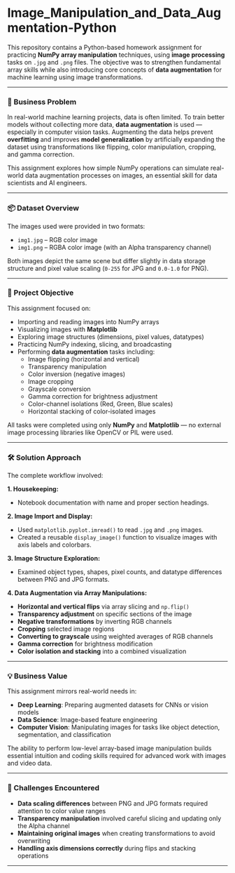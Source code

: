 # Image_Manipulation_and_Data_Augmentation-Python

This repository contains a Python-based homework assignment for practicing **NumPy array manipulation** techniques, using **image processing** tasks on `.jpg` and `.png` files. The objective was to strengthen fundamental array skills while also introducing core concepts of **data augmentation** for machine learning using image transformations.

---

### 🧩 Business Problem

In real-world machine learning projects, data is often limited. To train better models without collecting more data, **data augmentation** is used — especially in computer vision tasks. Augmenting the data helps prevent **overfitting** and improves **model generalization** by artificially expanding the dataset using transformations like flipping, color manipulation, cropping, and gamma correction.

This assignment explores how simple NumPy operations can simulate real-world data augmentation processes on images, an essential skill for data scientists and AI engineers.

---

### 📦 Dataset Overview

The images used were provided in two formats:

- `img1.jpg` – RGB color image
- `img1.png` – RGBA color image (with an Alpha transparency channel)

Both images depict the same scene but differ slightly in data storage structure and pixel value scaling (`0-255` for JPG and `0.0-1.0` for PNG).

---

### 🎯 Project Objective

This assignment focused on:

- Importing and reading images into NumPy arrays
- Visualizing images with **Matplotlib**
- Exploring image structures (dimensions, pixel values, datatypes)
- Practicing NumPy indexing, slicing, and broadcasting
- Performing **data augmentation** tasks including:
  - Image flipping (horizontal and vertical)
  - Transparency manipulation
  - Color inversion (negative images)
  - Image cropping
  - Grayscale conversion
  - Gamma correction for brightness adjustment
  - Color-channel isolations (Red, Green, Blue scales)
  - Horizontal stacking of color-isolated images

All tasks were completed using only **NumPy** and **Matplotlib** — no external image processing libraries like OpenCV or PIL were used.

---

### 🛠️ Solution Approach

The complete workflow involved:

**1. Housekeeping:**
- Notebook documentation with name and proper section headings.

**2. Image Import and Display:**
- Used `matplotlib.pyplot.imread()` to read `.jpg` and `.png` images.
- Created a reusable `display_image()` function to visualize images with axis labels and colorbars.

**3. Image Structure Exploration:**
- Examined object types, shapes, pixel counts, and datatype differences between PNG and JPG formats.

**4. Data Augmentation via Array Manipulations:**
- **Horizontal and vertical flips** via array slicing and `np.flip()`
- **Transparency adjustment** on specific sections of the image
- **Negative transformations** by inverting RGB channels
- **Cropping** selected image regions
- **Converting to grayscale** using weighted averages of RGB channels
- **Gamma correction** for brightness modification
- **Color isolation and stacking** into a combined visualization

---

### 💡 Business Value

This assignment mirrors real-world needs in:

- **Deep Learning**: Preparing augmented datasets for CNNs or vision models
- **Data Science**: Image-based feature engineering
- **Computer Vision**: Manipulating images for tasks like object detection, segmentation, and classification

The ability to perform low-level array-based image manipulation builds essential intuition and coding skills required for advanced work with images and video data.

---

### 🚧 Challenges Encountered

- **Data scaling differences** between PNG and JPG formats required attention to color value ranges
- **Transparency manipulation** involved careful slicing and updating only the Alpha channel
- **Maintaining original images** when creating transformations to avoid overwriting
- **Handling axis dimensions correctly** during flips and stacking operations

---

